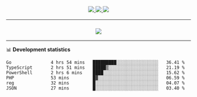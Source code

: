 <h3 align="center">
  <a href="https://github.com/hwalker928">
      <img src="https://img.shields.io/github/followers/hwalker928?label=Followers&style=for-the-badge&color=lightblue">
  </a>
  <a href="https://harryw.link/discord" alt="Discord">
      <img src="https://img.shields.io/discord/738451951758606336?label=discord&style=for-the-badge&color=lightblue"/>
  </a>
  <a href="https://harryw.link/sparked" alt="Sparked Host">
      <img src="https://img.shields.io/static/v1?label=Sponsor&message=Sparked%20Host&color=yellow&style=for-the-badge"/>
  </a>
</h3>

<hr>


<h3 align="center">
  <a href="https://github.com/hwalker928">
      <img src="https://github-profile-trophy.vercel.app/?username=hwalker928&no-bg=true&no-frame=true">
  </a>
</h3>


<hr>

📊 **Development statistics**

<!--START_SECTION:waka-->

```text
Go               4 hrs 54 mins   █████████░░░░░░░░░░░░░░░░   36.41 %
TypeScript       2 hrs 51 mins   █████▒░░░░░░░░░░░░░░░░░░░   21.19 %
PowerShell       2 hrs 6 mins    ████░░░░░░░░░░░░░░░░░░░░░   15.62 %
PHP              53 mins         █▓░░░░░░░░░░░░░░░░░░░░░░░   06.59 %
reg              32 mins         █░░░░░░░░░░░░░░░░░░░░░░░░   04.07 %
JSON             27 mins         █░░░░░░░░░░░░░░░░░░░░░░░░   03.40 %
```

<!--END_SECTION:waka-->
